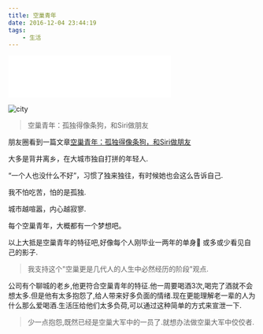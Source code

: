 ```yaml
---
title: 空巢青年
date: 2016-12-04 23:44:19
tags:
    - 生活
---
```

<iframe frameborder="no" border="0" marginwidth="0" marginheight="0" width=330 height=86 src="//music.163.com/outchain/player?type=2&id=694286&auto=0&height=66"></iframe>

![city](http://7xtc4k.com1.z0.glb.clouddn.com/city.jpg)

>空巢青年：孤独得像条狗，和Siri做朋友

朋友圈看到一篇文章[空巢青年：孤独得像条狗，和Siri做朋友](http://mp.weixin.qq.com/s?__biz=MzA4ODM1MTMzMQ==&mid=2651798699&idx=1&sn=f062b08de1f57dd21413578b6bf4bb60&chksm=8bd0eba7bca762b18af674fdfe770edaeafb3240673e91e268e53750aa0623d3ce3903031b65&mpshare=1&scene=23&srcid=1204gfuEaISm6z17ZLIEnIMD#rd)

大多是背井离乡，在大城市独自打拼的年轻人.

“一个人也没什么不好”，习惯了独来独往，有时候她也会这么告诉自己.

我不怕吃苦，怕的是孤独.

城市越喧嚣，内心越寂寥.

每个空巢青年，大概都有一个梦想吧。


以上大抵是空巢青年的特征吧,好像每个人刚毕业一两年的单身🐶
或多或少看见自己的影子.

<!---more--->
  
>我支持这个"空巢更是几代人的人生中必然经历的阶段"观点.

公司有个聊城的老乡,他更符合空巢青年的特征.他一周要喝酒3次,喝完了酒就不会想太多.但是他有太多抱怨了,给人带来好多负面的情绪.现在更能理解老一辈的人为什么那么爱喝酒.生活压给他们太多负荷,可以通过这种简单的方式来宣泄一下.
   
>少一点抱怨,既然已经是空巢大军中的一员了.就想办法做空巢大军中佼佼者.



